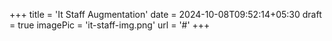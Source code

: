 +++
title = 'It Staff Augmentation'
date = 2024-10-08T09:52:14+05:30
draft = true
imagePic = 'it-staff-img.png'
url = '#'
+++